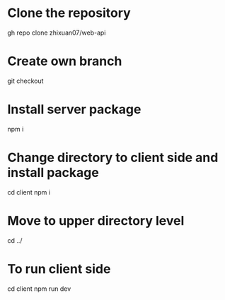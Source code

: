 # Clone the repository 
gh repo clone zhixuan07/web-api

# Create own branch
git checkout <branch-name>

# Install server package
npm i

# Change directory to client side and install package
cd client
npm i

# Move to upper directory level
cd ../ 

# To run client side
cd client 
npm run dev